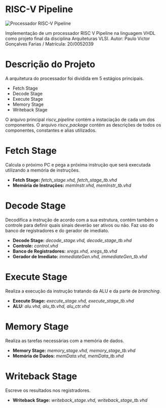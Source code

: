 # RISC-V Pipeline

![Processador RISC-V Pipeline](https://i.ibb.co/gP4GbsW/photo-2021-10-26-14-32-10.jpg)

Implementação de um processador RISC V Pipeline na linguagem VHDL como projeto final da disciplina Arquiteturas VLSI. 
Autor: Paulo Victor Gonçalves Farias / Matrícula: 20/0052039

# Descrição do Projeto
A arquitetura do processador foi dividida em 5 estágios principais. 
* Fetch Stage
* Decode Stage
* Execute Stage
* Memory Stage
* Writeback Stage

O arquivo principal <em>riscv_pipeline</em> contém a instaciação de cada um dos componentes. O arquivo <em>riscv_package</em> contém as descrições de todos os componentes, constantes e alias utilizados.

# Fetch Stage
Calcula o próximo PC e pega a próxima instrução que será executada utilizando a memória de instruções.
- **Fetch Stage:** <em>fetch_stage.vhd, fetch_stage_tb.vhd</em>
- **Memória de Instruções:** <em>memInstr.vhd, memInstr_tb.vhd</em>

# Decode Stage
Decodifica a instrução de acordo com a sua estrutura, contém também o controle para definir quais sinais deverão ser ativos ou não. Faz uso do banco de registradores e do gerador de imediato.
- **Decode Stage:** <em>decode_stage.vhd, decode_stage_tb.vhd</em>
- **Controle:** <em>control.vhd</em>
- **Banco de Registradores:** <em>xregs.vhd, xregs_tb.vhd</em>
- **Gerador de Imediato:** <em>immediateGen.vhd, immediateGen_tb.vhd</em>

# Execute Stage
Realiza a execução da instrução tratando da ALU e da parte de <em>branching</em>.
- **Execute Stage:** <em>execute_stage.vhd, execute_stage_tb.vhd</em>
- **ALU:** <em>alu.vhd, alu_tb.vhd, alu_ctr.vhd</em>

# Memory Stage
Realiza as tarefas necessárias com a memória de dados. 
- **Memory Stage:** <em>memory_stage.vhd, memory_stage_tb.vhd</em>
- **Memória de Dados:** <em>memData.vhd, memData_tb.vhd</em>

# Writeback Stage
Escreve os resultados nos registradores.
- **Writeback Stage:** <em>writeback_stage.vhd, writeback_stage_tb.vhd</em>
